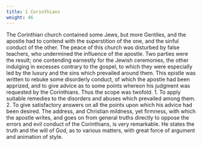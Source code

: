 ```yaml
---
title: 1 Corinthians
weight: 46
---
```


The Corinthian church contained some Jews, but more Gentiles, and the apostle had to contend with the superstition of the one, and the sinful conduct of the other. The peace of this church was disturbed by false teachers, who undermined the influence of the apostle. Two parties were the result; one contending earnestly for the Jewish ceremonies, the other indulging in excesses contrary to the gospel, to which they were especially led by the luxury and the sins which prevailed around
  them. This epistle was written to rebuke some disorderly conduct, of which the apostle had been apprized, and to give advice as to some points whereon his judgment was requested by the Corinthians. Thus the scope was twofold. 1. To apply suitable remedies to the disorders and abuses which prevailed among them. 2. To give satisfactory answers on all the points upon which his advice had been desired. The address, and Christian mildness, yet firmness, with which the apostle writes, and goes on
  from general truths directly to oppose the errors and evil conduct of the Corinthians, is very remarkable. He states the truth and the will of God, as to various matters, with great force of argument and animation of style.
